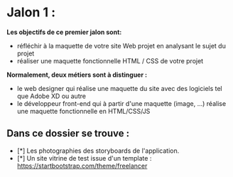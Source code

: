 # Jalon 1 :

**Les objectifs de ce premier jalon sont:**
* réfléchir à la maquette de votre site Web projet en analysant le sujet du projet
* réaliser une maquette fonctionnelle HTML / CSS de votre projet

**Normalement, deux métiers sont à distinguer :**
* le web designer qui réalise une maquette du site avec des logiciels tel que Adobe XD ou autre
* le développeur front-end qui à partir d'une maquette (image, ...) réalise une maquette fonctionnelle en HTML/CSS/JS

## Dans ce dossier se trouve : 

- [*] Les photographies des storyboards de l'application.
- [*] Un site vitrine de test issue d'un template : https://startbootstrap.com/theme/freelancer